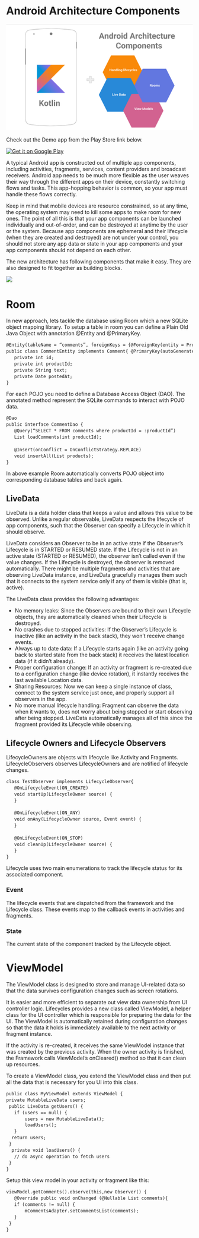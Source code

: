 # Android Architecture Components

![Alt text](https://github.com/yuvraj24/ArchComponents/blob/master/image/kotlin-arch.png)

Check out the Demo app from the Play Store link below.

<a href='https://play.google.com/store/apps/details?id=com.arch.components'><img alt='Get it on Google Play' src='https://play.google.com/intl/en_us/badges/images/generic/en_badge_web_generic.png' height="80px"/></a>

A typical Android app is constructed out of multiple app components, including activities, fragments, services, content providers and broadcast receivers. Android app needs to be much more flexible as the user weaves their way through the different apps on their device, constantly switching flows and tasks. This app-hopping behavior is common, so your app must handle these flows correctly.

Keep in mind that mobile devices are resource constrained, so at any time, the operating system may need to kill some apps to make room for new ones. The point of all this is that your app components can be launched individually and out-of-order, and can be destroyed at anytime by the user or the system. Because app components are ephemeral and their lifecycle (when they are created and destroyed) are not under your control, you should not store any app data or state in your app components and your app components should not depend on each other.

The new architecture has following components that make it easy. They are also designed to fit together as building blocks.

<img src='https://cdn-images-1.medium.com/max/1600/1*KnYBBZIDDeg4zVDDEcLw2A.png'/>

# Room

In new approach, lets tackle the database using Room which a new SQLite object mapping library. To setup a table in room you can define a Plain Old Java Object with annotation @Entity and @PrimaryKey.

```html
@Entity(tableName = “comments”, foreignKeys = {@ForeignKey(entity = ProductEntity.class, parentColumns = “id”, childColumns = “productId”,onDelete = ForeignKey.CASCADE)}, indices = {@Index(value = “productId”)})
public class CommentEntity implements Comment{ @PrimaryKey(autoGenerate = true)
   private int id;
   private int productId;
   private String text;
   private Date postedAt;
}
```

For each POJO you need to define a Database Access Object (DAO). The annotated method represent the SQLite commands to interact with POJO data.

```html
@Dao
public interface CommentDao {
   @Query(“SELECT * FROM comments where productId = :productId”)
   List loadComments(int productId);

   @Insert(onConflict = OnConflictStrategy.REPLACE)
   void insertAll(List products);
}
```

In above example Room automatically converts POJO object into corresponding database tables and back again.

## LiveData
LiveData is a data holder class that keeps a value and allows this value to be observed. Unlike a regular observable, LiveData respects the lifecycle of app components, such that the Observer can specify a Lifecycle in which it should observe.

LiveData considers an Observer to be in an active state if the Observer’s Lifecycle is in STARTED or RESUMED state. If the Lifecycle is not in an active state (STARTED or RESUMED), the observer isn’t called even if the value changes. If the Lifecycle is destroyed, the observer is removed automatically. There might be multiple fragments and activities that are observing LiveData instance, and LiveData gracefully manages them such that it connects to the system service only if any of them is visible (that is, active).

The LiveData class provides the following advantages:

* No memory leaks: Since the Observers are bound to their own Lifecycle objects, they are automatically cleaned when their Lifecycle is destroyed.
* No crashes due to stopped activities: If the Observer’s Lifecycle is inactive (like an activity in the back stack), they won’t receive change events.
* Always up to date data: If a Lifecycle starts again (like an activity going back to started state from the back stack) it receives the latest location data (if it didn’t already).
* Proper configuration change: If an activity or fragment is re-created due to a configuration change (like device rotation), it instantly receives the last available Location data.
* Sharing Resources: Now we can keep a single instance of class, connect to the system service just once, and properly support all observers in the app.
* No more manual lifecycle handling: Fragment can observe the data when it wants to, does not worry about being stopped or start observing after being stopped. LiveData automatically manages all of this since the fragment provided its Lifecycle while observing.

## Lifecycle Owners and Lifecycle Observers
LifecycleOwners are objects with lifecycle like Activity and Fragments. LifecycleObservers observes LifecycleOwners and are notified of lifecycle changes.

```html
class TestObserver implements LifecycleObserver{
   @OnLifecycleEvent(ON_CREATE)
   void startUp(LifecycleOwner source) {
   }

   @OnLifecycleEvent(ON_ANY)
   void onAny(LifecycleOwner source, Event event) {
   }
  
   @OnLifecycleEvent(ON_STOP)
   void cleanUp(LifecycleOwner source) {
   }
}
```

Lifecycle uses two main enumerations to track the lifecycle status for its associated component.

### Event

The lifecycle events that are dispatched from the framework and the Lifecycle class. These events map to the callback events in activities and fragments.

### State

The current state of the component tracked by the Lifecycle object.

# ViewModel

The ViewModel class is designed to store and manage UI-related data so that the data survives configuration changes such as screen rotations.

It is easier and more efficient to separate out view data ownership from UI controller logic. Lifecycles provides a new class called ViewModel, a helper class for the UI controller which is responsible for preparing the data for the UI. The ViewModel is automatically retained during configuration changes so that the data it holds is immediately available to the next activity or fragment instance.

If the activity is re-created, it receives the same ViewModel instance that was created by the previous activity. When the owner activity is finished, the Framework calls ViewModel’s onCleared() method so that it can clean up resources.

To create a ViewModel class, you extend the ViewModel class and then put all the data that is necessary for you UI into this class.

```html 
public class MyViewModel extends ViewModel {
private MutableLiveData users;
 public LiveData getUsers() {
   if (users == null) {
       users = new MutableLiveData();
       loadUsers();
   }
  return users;
 }
  private void loadUsers() {
   // do async operation to fetch users
 }
}
```

Setup this view model in your activity or fragment like this:

```html 
viewModel.getComments().observe(this,new Observer() {
   @Override public void onChanged (@Nullable List comments){
   if (comments != null) {
       mCommentsAdapter.setCommentsList(comments);
   }
 }
}
```

